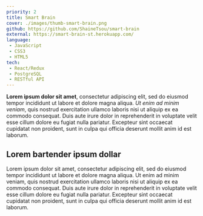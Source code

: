 ```yaml
---
priority: 2
title: Smart Brain
cover: ./images/thumb-smart-brain.png
github: https://github.com/ShaineTsou/smart-brain
external: https://smart-brain-st.herokuapp.com/
language: 
 - JavaScript
 - CSS3
 - HTML5
tech:
 - React/Redux
 - PostgreSQL
 - RESTful API
---
```


**Lorem ipsum dolor sit amet**, consectetur adipiscing elit, sed do eiusmod tempor incididunt ut labore et dolore magna aliqua. *Ut enim ad minim veniam*, quis nostrud exercitation ullamco laboris nisi ut aliquip ex ea commodo consequat. Duis aute irure dolor in reprehenderit in voluptate velit esse cillum dolore eu fugiat nulla pariatur. Excepteur sint occaecat cupidatat non proident, sunt in culpa qui officia deserunt mollit anim id est laborum.

## Lorem bartender ipsum dollar

Lorem ipsum dolor sit amet, consectetur adipiscing elit, sed do eiusmod tempor incididunt ut labore et dolore magna aliqua. Ut enim ad minim veniam, quis nostrud exercitation ullamco laboris nisi ut aliquip ex ea commodo consequat. Duis aute irure dolor in reprehenderit in voluptate velit esse cillum dolore eu fugiat nulla pariatur. Excepteur sint occaecat cupidatat non proident, sunt in culpa qui officia deserunt mollit anim id est laborum.